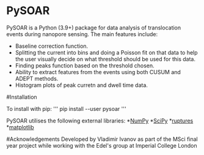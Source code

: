 # PySOAR

PySOAR is a Python (3.9+) package for data analysis of translocation events during nanopore sensing. The main features include:
* Baseline correction function.
* Splitting the current into bins and doing a Poisson fit on that data to help the user visually decide on what threshold should be used for this data.
* Finding peaks function based on the threshold chosen.
* Ability to extract features from the events using both CUSUM and ADEPT methods.
* Histogram plots of peak curretn and dwell time data.

#Installation

To install with pip:
'''
pip install --user pysoar
'''

PySOAR utilises the following external libraries:
*[NumPy](https://numpy.org/)
*[SciPy]((https://scipy.org/))
*[ruptures](https://centre-borelli.github.io/ruptures-docs/)
*[matplotlib](https://matplotlib.org/)

#Acknowledgements
Developed by Vladimir Ivanov as part of the MSci final year project while working with the Edel's group at Imperial College London